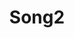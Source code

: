 ---
title: "Song2"
image: "/images/songs/song1.jpg"
audio: "/audio/song1.jpg"
description: "This is an example song."
tags: ["tag1", "tag2"]
detailedPage: "/songdetails/song1"
---